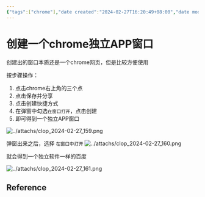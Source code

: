 ```yaml
---
{"tags":["chrome"],"date created":"2024-02-27T16:20:49+08:00","date modified":"2024-03-19T11:19:46+08:00","dg-publish":true,"view-date":"2024-03-19","view-count":2,"permalink":"/101 Tools/创建一个chrome独立APP窗口/","dgPassFrontmatter":true,"noteIcon":"2","created":"2024-02-27T16:20:49+08:00","updated":"2024-03-19T11:19:46+08:00"}
---
```



# 创建一个chrome独立APP窗口

创建出的窗口本质还是一个chrome网页，但是比较方便使用

按步骤操作：
1. 点击chrome右上角的三个点
2. 点击保存并分享
3. 点击创建快捷方式
4. 在弹窗中勾选`在窗口打开`，点击创建
5. 即可得到一个独立APP窗口

![../attachs/clop_2024-02-27_159.png](/img/user/attachs/clop_2024-02-27_159.png)

弹窗出来之后，选择 `在窗口中打开`
![../attachs/clop_2024-02-27_160.png](/img/user/attachs/clop_2024-02-27_160.png)


就会得到一个独立软件一样的百度

![../attachs/clop_2024-02-27_161.png](/img/user/attachs/clop_2024-02-27_161.png)

## Reference
